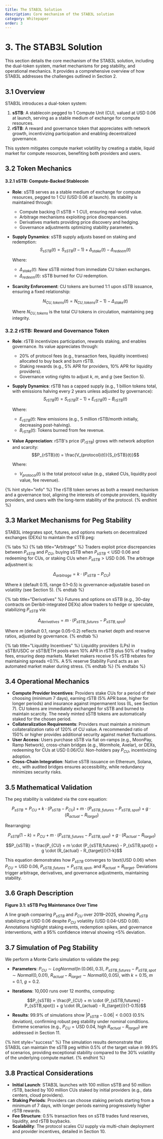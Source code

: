 ```yaml
---
title: The STAB3L Solution
description: Core mechanism of the STAB3L solution
category: Whitepaper
order: 3
---
```


# 3. The STAB3L Solution

This section details the core mechanism of the STAB3L solution, including the dual-token system, market mechanisms for peg stability, and operational mechanics. It provides a comprehensive overview of how STAB3L addresses the challenges outlined in Section 2.

## 3.1 Overview

STAB3L introduces a dual-token system:

1. **sSTB**: A stablecoin pegged to 1 Compute Unit (CU), valued at USD 0.06 at launch, serving as a stable medium of exchange for compute resources.
2. **rSTB**: A reward and governance token that appreciates with network growth, incentivizing participation and enabling decentralized governance.

This system mitigates compute market volatility by creating a stable, liquid market for compute resources, benefiting both providers and users.

## 3.2 Token Mechanics

#### 3.2.1 sSTB: Compute-Backed Stablecoin

- **Role**: sSTB serves as a stable medium of exchange for compute resources, pegged to 1 CU (USD 0.06 at launch). Its stability is maintained through:
  - Compute backing (1 sSTB = 1 CU), ensuring real-world value.
  - Arbitrage mechanisms exploiting price discrepancies.
  - Derivatives markets providing price discovery and hedging.
  - Governance adjustments optimizing stability parameters.

- **Supply Dynamics**: sSTB supply adjusts based on staking and redemption:
  $$S_{sSTB}(t) = S_{sSTB}(t-1) + \Delta_{stake}(t) - \Delta_{redeem}(t)$$
 
  Where:

  - $\Delta_{stake}(t)$: New sSTB minted from immediate CU token exchanges.
  - $\Delta_{redeem}(t)$: sSTB burned for CU redemption.

- **Scarcity Enforcement**: CU tokens are burned 1:1 upon sSTB issuance, ensuring a fixed relationship:

  $$N_{CU,tokens}(t) = N_{CU,tokens}(t-1) - \Delta_{stake}(t)$$
  
  Where $N_{CU,tokens}$ is the total CU tokens in circulation, maintaining peg integrity.

### 3.2.2 rSTB: Reward and Governance Token

- **Role**: rSTB incentivizes participation, rewards staking, and enables governance. Its value appreciates through:
  - 20% of protocol fees (e.g., transaction fees, liquidity incentives) allocated to buy back and burn rSTB.
  - Staking rewards (e.g., 5% APR for providers, 10% APR for liquidity providers).
  - Governance voting rights to adjust $k$, $m$, and $g$ (see Section 5).
- **Supply Dynamics**: rSTB has a capped supply (e.g., 1 billion tokens total, with emissions halving every 2 years unless adjusted by governance):
  $$S_{rSTB}(t) = S_{rSTB}(t-1) + E_{rSTB}(t) - B_{rSTB}(t)$$
  
  Where:

  - $E_{rSTB}(t)$: New emissions (e.g., 5 million rSTB/month initially, decreasing post-halving).
  - $B_{rSTB}(t)$: Tokens burned from fee revenue.

- **Value Appreciation**: rSTB's price ($P_{rSTB}$) grows with network adoption and scarcity:
  $$P_{rSTB}(t) = \frac{V_{protocol}(t)}{S_{rSTB}(t)}$$
 
  Where:
  
  - $V_{protocol}(t)$ is the total protocol value (e.g., staked CUs, liquidity pool value, fee revenue).

{% hint style="info" %}
The rSTB token serves as both a reward mechanism and a governance tool, aligning the interests of compute providers, liquidity providers, and users with the long-term stability of the protocol.
{% endhint %}

## 3.3 Market Mechanisms for Peg Stability

STAB3L integrates spot, futures, and options markets on decentralized exchanges (DEXs) to maintain the sSTB peg:

{% tabs %}
{% tab title="Arbitrage" %}
Traders exploit price discrepancies between $P_{sSTB}$ and $P_{CU}$, buying sSTB when $P_{sSTB} < \text{USD 0.06}$ and redeeming for CUs, or staking CUs when $P_{sSTB} > \text{USD 0.06}$. The arbitrage adjustment is:

$$\Delta_{arbitrage} = k \cdot (P_{sSTB} - P_{CU})$$

Where $k$ (default 0.15, range 0.1–0.5) is governance-adjustable based on volatility (see Section 5).
{% endtab %}

{% tab title="Derivatives" %}
Futures and options on sSTB (e.g., 30-day contracts on Deribit-integrated DEXs) allow traders to hedge or speculate, stabilizing $P_{sSTB}$ via:

$$\Delta_{derivatives} = m \cdot (P_{sSTB,futures} - P_{sSTB,spot})$$

Where $m$ (default 0.1, range 0.05–0.2) reflects market depth and reserve ratios, adjusted by governance.
{% endtab %}

{% tab title="Liquidity Incentives" %}
Liquidity providers (LPs) in sSTB/USDC or sSTB/ETH pools earn 10% APR in rSTB plus 50% of trading fees, ensuring deep markets. Market makers receive 5% rSTB rebates for maintaining spreads <0.1%. A 5% reserve Stability Fund acts as an automated market maker during stress.
{% endtab %}
{% endtabs %}

## 3.4 Operational Mechanics

- **Compute Provider Incentives**: Providers stake CUs for a period of their choosing (minimum 7 days), earning rSTB (5% APR base, higher for longer periods) and insurance against impermanent loss (IL, see Section 7). CU tokens are immediately exchanged for sSTB and burned to maintain scarcity. The newly minted sSTB tokens are automatically staked for the chosen period.
- **Collateralization Requirements**: Providers must maintain a minimum collateralization ratio of 120% of CU value. A recommended ratio of 150% or higher provides additional security against market fluctuations.
- **User Access**: Users purchase sSTB via fiat on-ramps (e.g., MoonPay, Ramp Network), cross-chain bridges (e.g., Wormhole, Axelar), or DEXs, redeeming for CUs at USD 0.06/CU. Non-holders pay $P_{CU}$, incentivizing adoption.
- **Cross-Chain Integration**: Native sSTB issuance on Ethereum, Solana, etc., with audited bridges ensures accessibility, while redundancy minimizes security risks.

## 3.5 Mathematical Validation

The peg stability is validated via the core equation:

$$P_{sSTB} = P_{CU} + k \cdot (P_{sSTB} - P_{CU}) + m \cdot (P_{sSTB,futures} - P_{sSTB,spot}) + g \cdot (R_{actual} - R_{target})$$

Rearranging:

$$P_{sSTB}(1-k) = P_{CU} + m \cdot (P_{sSTB,futures} - P_{sSTB,spot}) + g \cdot (R_{actual} - R_{target})$$

$$P_{sSTB} = \frac{P_{CU} + m \cdot (P_{sSTB,futures} - P_{sSTB,spot}) + g \cdot (R_{actual} - R_{target})}{1-k}$$

This equation demonstrates how $P_{sSTB}$ converges to \text{USD 0.06} when $P_{CU} = \text{USD 0.06}$, $P_{sSTB,futures} = P_{sSTB,spot}$, and $R_{actual} = R_{target}$. Deviations trigger arbitrage, derivatives, and governance adjustments, maintaining stability.

## 3.6 Graph Description

**Figure 3.1: sSTB Peg Maintenance Over Time**

A line graph comparing $P_{sSTB}$ and $P_{CU}$ over 2019–2025, showing $P_{sSTB}$ stabilizing at USD 0.06 despite $P_{CU}$ volatility (USD 0.04–USD 0.08). Annotations highlight staking events, redemption spikes, and governance interventions, with a 95% confidence interval showing <5% deviation.

## 3.7 Simulation of Peg Stability

We perform a Monte Carlo simulation to validate the peg:

- **Parameters**: $P_{CU} \sim LogNormal(\ln(0.06), 0.3)$, $P_{sSTB,futures} - P_{sSTB,spot} \sim Normal(0, 0.01)$, $R_{actual} - R_{target} \sim Normal(0, 0.05)$, with $k = 0.15$, $m = 0.1$, $g = 0.2$.
- **Iterations**: 10,000 runs over 12 months, computing:

  $$P_{sSTB} = \frac{P_{CU} + m \cdot (P_{sSTB,futures} - P_{sSTB,spot}) + g \cdot (R_{actual} - R_{target})}{1-0.15}$$
  
- **Results**: 99.9% of simulations show $|P_{sSTB} - 0.06| < 0.003$ (0.5% deviation), confirming robust peg stability under nominal conditions. Extreme scenarios (e.g., $P_{CU} = \text{USD 0.04}$, high $R_{actual} - R_{target}$) are addressed in Section 11.

{% hint style="success" %}
The simulation results demonstrate that STAB3L can maintain the sSTB peg within 0.5% of the target value in 99.9% of scenarios, providing exceptional stability compared to the 30% volatility of the underlying compute market.
{% endhint %}

## 3.8 Practical Considerations

- **Initial Launch**: STAB3L launches with 100 million sSTB and 50 million rSTB, backed by 100 million CUs staked by initial providers (e.g., data centers, cloud providers).
- **Staking Periods**: Providers can choose staking periods starting from a minimum of 7 days, with longer periods earning progressively higher rSTB rewards.
- **Fee Structure**: 0.5% transaction fees on sSTB trades fund reserves, liquidity, and rSTB buybacks.
- **Scalability**: The protocol scales CU supply via multi-chain deployment and provider incentives, detailed in Section 10. 